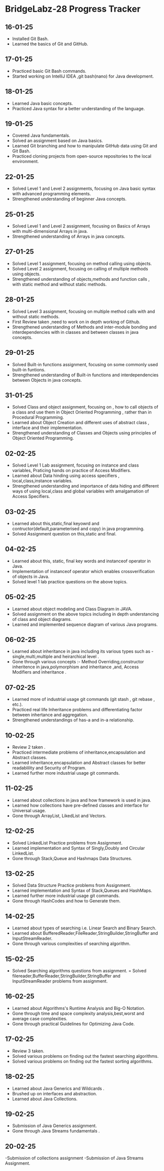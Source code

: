 # BridgeLabz-28 Progress Tracker

## **16-01-25**
- Installed Git Bash.
- Learned the basics of Git and GitHub.

## **17-01-25**
- Practiced basic Git Bash commands.
- Started working on IntelliJ IDEA ,git bash(nano) for Java development.

## **18-01-25**
- Learned Java basic concepts.
- Practiced Java syntax for a better understanding of the language.

## **19-01-25**
- Covered Java fundamentals.
- Solved an assignment based on Java basics.
- Learned Git branching and how to manipulate GitHub data using Git and Git Bash.
- Practiced cloning projects from open-source repositories to the local environment.

## **22-01-25**
- Solved Level 1 and Level 2 assignments, focusing on Java basic syntax with advanced programming elements.
- Strengthened understanding of beginner Java concepts.

## **25-01-25**
- Solved Level 1 and Level 2 assignment, focusing on Basics of Arrays with multi-dimensional Arrays in java.
- Strengthened understanding of Arrays in java concepts.

## **27-01-25**
- Solved Level 1 assignment, focusing on method calling using objects.
- Solved Level 2 assignment, focusing on calling of multiple methods using objects.
- Strengthened understanding of objects,methods and function calls , with static method and without static methods.

## **28-01-25**
- Solved Level 3 assignment, focusing on multiple method calls with and without static methods.
- First Review taken ,need to work on in depth working of Github.
- Strengthened understanding of Methods and inter-module bonding and interdependencies with in classes and between classes in java concepts.

## **29-01-25**
- Solved Built-in functions assignment, focusing on some commonly used  built-in funtions.
- Strengthened understanding of Built-in functions and interdependencies between Objects in java concepts.

## **31-01-25**
- Solved Class and object assignment, focusing on , how to call objects of a class and use them in Object Oriented Programming , rather than in Procedural Programming.
- Learned about Object Creation and different uses of abstract class , interface and their implementation.
- Strengthened understanding of Classes and Objects using principles of Object Oriented Programming.

## **02-02-25**
- Solved Level 1 Lab assignment, focusing on instance and class variables, Praticing hands on practice of Access Modifiers.
- Learned about Data hinding using access specifiers  , local,class,instance variables.
- Strengthened understanding and importance of data hiding and different ways  of using local,class and global variables with amalgamation of Access Specifiers.

## **03-02-25**
- Learned about this,static,final keyowrd  and contructor(default,parameterised and copy) in java programming.
- Solved Assignment question on this,static and final.

## **04-02-25**
- Learned about  this, static, final key words and instanceof operator in Java.
- Implementation of instanceof operator which enables crossverification of objects in Java.
- Solved level 1 lab practice questions on the above topics.

## **05-02-25**
- Learned about object modeling and Class Diagram in JAVA.
- Solved assignment on the above topics including in depth understancing of class and object diagrams.
- Learned and implemented sequence diagram of various Java programs. 

## **06-02-25**
- Learned about inheritance in java including its various types such as -single,multi,multiple and heirarchical level .
- Gone through various concepts :- Method Overriding,constructor inheritence in java,polymorphism and inheritance ,and, Access Modifiers and inheritance .

## **07-02-25**
- Learned more of industrial usage git commands (git stash , git rebase , etc.).
- Practiced real life Inheritance problems and differentiating factor between inhertance and aggregation.
- Strengthened understandings of has-a and in-a relationship.

## **10-02-25**
- Review 2 taken .
- Practiced intermediate problems of inheritance,encapsulation and Abstract classes.
- Learned inheritance,encapsulation and Abstract classes for better readablility and Security of Program.
- Learned further more industrial usage git commands.


## **11-02-25**
- Learned about collections in java and how framework is used in java.
- Learned how collections have pre-defined classes and interface for Universal usage.
- Gone through ArrayList, LikedList and Vectors.

## **12-02-25**
- Solved  LinkedList Practice problems from Assignment.
- Learned implementation and Syntax of Singly,Doubly and Circular LinkedList.
- Gone through Stack,Queue and Hashmaps Data Structures.

## **13-02-25**
- Solved Data Structure Practice problems from Assignment.
- Learned implementation and Syntax of Stack,Queues and HashMaps.
- Learned further more industrial usage git commands.
- Gone through HashCodes and how to Generate them.

## **14-02-25**
- Learned about types of searching i.e. Linear Search and Binary Search.
- Learned about BufferedReader,FileReader,StringBuilder,StringBuffer and InputStreamReader.
- Gone through various complexities of searching algorithm.

## **15-02-25**
- Solved Searching algorithms questions from assignment.
= Solved filereader,BufferReader,StringBuilder,StringBuffer and InputStreamReader  problems from assignment.

## **16-02-25**
- Learned about Algorithms's Runtime Analysis and Big-O Notation.
- Gone through time and space complexity analysis,best,worst and average case complexities.
- Gone through practical Guidelines for Optimizing Java Code.

## **17-02-25**
- Review 3 taken.
- Solved various problems on finding out the fastest searching algorithms.
- Solved various problems on finding out the fastest sorting algorithms.

## **18-02-25**
- Learned about Java Generics and Wildcards .
- Brushed up on interfaces and abstraction.
- Learned about Java Collections.

## **19-02-25**
- Submission of Java Generics assignment.
- Gone through Java Streams fundamentals .
  
## **20-02-25**
-Submission of collections assignment 
-Submission of Java Streams Assignment.
